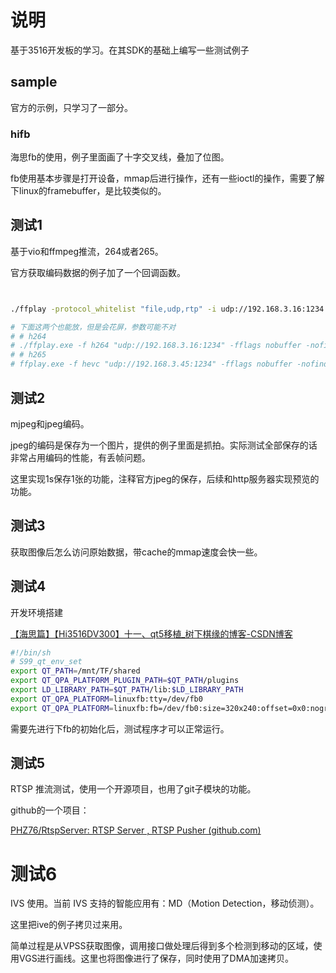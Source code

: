 # 说明

基于3516开发板的学习。在其SDK的基础上编写一些测试例子

## sample

官方的示例，只学习了一部分。

### hifb

海思fb的使用，例子里面画了十字交叉线，叠加了位图。

fb使用基本步骤是打开设备，mmap后进行操作，还有一些ioctl的操作，需要了解下linux的framebuffer，是比较类似的。

## 测试1

基于vio和ffmpeg推流，264或者265。

官方获取编码数据的例子加了一个回调函数。

```bash


./ffplay -protocol_whitelist "file,udp,rtp" -i udp://192.168.3.16:1234 -fflags nobuffer

# 下面这两个也能放，但是会花屏，参数可能不对
# # h264
# ./ffplay.exe -f h264 "udp://192.168.3.16:1234" -fflags nobuffer -nofind_stream_info
# # h265 
# ffplay.exe -f hevc "udp://192.168.3.45:1234" -fflags nobuffer -nofind_stream_info
```

## 测试2

mjpeg和jpeg编码。

jpeg的编码是保存为一个图片，提供的例子里面是抓拍。实际测试全部保存的话非常占用编码的性能，有丢帧问题。

这里实现1s保存1张的功能，注释官方jpeg的保存，后续和http服务器实现预览的功能。

## 测试3

获取图像后怎么访问原始数据，带cache的mmap速度会快一些。

## 测试4

开发环境搭建

[【海思篇】【Hi3516DV300】十一、qt5移植_树下棋缘的博客-CSDN博客](https://blog.csdn.net/cocoron/article/details/105662856?spm=1001.2014.3001.5502)

```bash
#!/bin/sh
# S99_qt_env_set
export QT_PATH=/mnt/TF/shared
export QT_QPA_PLATFORM_PLUGIN_PATH=$QT_PATH/plugins
export LD_LIBRARY_PATH=$QT_PATH/lib:$LD_LIBRARY_PATH
export QT_QPA_PLATFORM=linuxfb:tty=/dev/fb0
export QT_QPA_PLATFORM=linuxfb:fb=/dev/fb0:size=320x240:offset=0x0:nographicsmodeswitch
```

需要先进行下fb的初始化后，测试程序才可以正常运行。

## 测试5

RTSP 推流测试，使用一个开源项目，也用了git子模块的功能。

github的一个项目：

[PHZ76/RtspServer: RTSP Server , RTSP Pusher (github.com)](https://github.com/PHZ76/RtspServer/tree/master)

# 测试6

IVS 使用。当前 IVS 支持的智能应用有：MD（Motion Detection，移动侦测）。

这里把ive的例子拷贝过来用。

简单过程是从VPSS获取图像，调用接口做处理后得到多个检测到移动的区域，使用VGS进行画线。这里也将图像进行了保存，同时使用了DMA加速拷贝。
